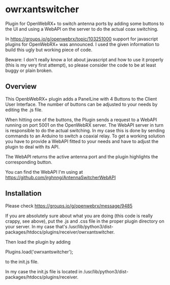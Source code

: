 # owrxantswitcher
Plugin for OpenWebRX+ to switch antenna ports by adding some buttons to the UI and using a WebAPI on the server to do the actual coax switching.

In https://groups.io/g/openwebrx/topic/103251000 support for javascript plugins for OpenWebRX+ was announced.
I used the given information to build this ugly but working piece of code.

Beware: I don't really know a lot about javascript and how to use it properly (this is my very first attempt), 
so please consider the code to be at least buggy or plain broken.

## Overview
This OpenbWebRX+ plugin adds a PanelLine with 4 Buttons to the Client User Interface.
The number of buttons can be adjusted to your needs by editing the .js file.

When hitting one of the buttons, the Plugin sends a request to a WebAPI running on port 5001 on the OpenWebRX server.
The WebAPI server in turn is responsible to do the actual switching. In my case this is done by sending commands to an Arduino to switch a coaxial relay.
To get a working solution you have to provide a WebAPI fitted to your needs and have to adjust the plugin to deal with its API.

The WebAPI returns the active antenna port and the plugin highlights the corresponding button.

You can find the WebAPI I'm using at https://github.com/jrghnng/AntennaSwitcherWebAPI

## Installation

Please check https://groups.io/g/openwebrx/message/9485

If you are absolutely sure about what you are doing (this code is really crappy, see above), put the .js and .css file in the proper plugin directory on your server.
In my case that's /usr/lib/python3/dist-packages/htdocs/plugins/receiver/owrxantswitcher.

Then load the plugin by adding 

Plugins.load('owrxantswitcher');

to the init.js file.

In my case the init.js file is located in /usr/lib/python3/dist-packages/htdocs/plugins/receiver.

